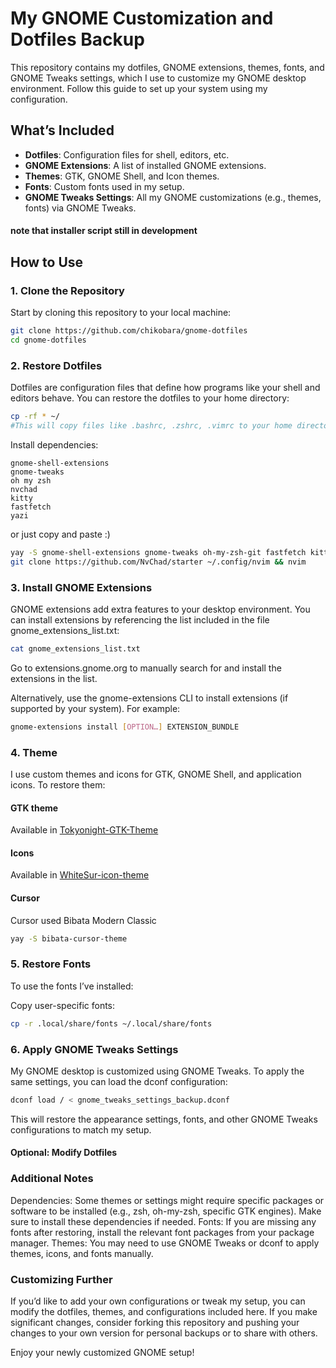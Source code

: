 # My GNOME Customization and Dotfiles Backup

This repository contains my dotfiles, GNOME extensions, themes, fonts, and GNOME Tweaks settings, which I use to customize my GNOME desktop environment. Follow this guide to set up your system using my configuration.

## What’s Included

- **Dotfiles**: Configuration files for shell, editors, etc.
- **GNOME Extensions**: A list of installed GNOME extensions.
- **Themes**: GTK, GNOME Shell, and Icon themes.
- **Fonts**: Custom fonts used in my setup.
- **GNOME Tweaks Settings**: All my GNOME customizations (e.g., themes, fonts) via GNOME Tweaks.

#### note that installer script still in development

## How to Use

### 1. Clone the Repository

Start by cloning this repository to your local machine:

```bash
git clone https://github.com/chikobara/gnome-dotfiles
cd gnome-dotfiles
```

### 2. Restore Dotfiles

Dotfiles are configuration files that define how programs like your shell and editors behave. You can restore the dotfiles to your home directory:

```bash
cp -rf * ~/
#This will copy files like .bashrc, .zshrc, .vimrc to your home directory. You may want to review the files to make sure the configurations match your preferences.
```

Install dependencies:

```
gnome-shell-extensions
gnome-tweaks
oh my zsh
nvchad
kitty
fastfetch
yazi
```

or just copy and paste :)

```bash
yay -S gnome-shell-extensions gnome-tweaks oh-my-zsh-git fastfetch kitty
git clone https://github.com/NvChad/starter ~/.config/nvim && nvim
```

### 3. Install GNOME Extensions

GNOME extensions add extra features to your desktop environment. You can install extensions by referencing the list included in the file gnome_extensions_list.txt:

```bash
cat gnome_extensions_list.txt
```

Go to extensions.gnome.org to manually search for and install the extensions in the list.

Alternatively, use the gnome-extensions CLI to install extensions (if supported by your system). For example:

```bash
gnome-extensions install [OPTION…] EXTENSION_BUNDLE
```

### 4. Theme

I use custom themes and icons for GTK, GNOME Shell, and application icons. To restore them:

#### GTK theme 
Available in [Tokyonight-GTK-Theme](https://github.com/Fausto-Korpsvart/Tokyonight-GTK-Theme)

#### Icons
Available in [WhiteSur-icon-theme](https://github.com/vinceliuice/WhiteSur-icon-theme)

#### Cursor

Cursor used Bibata Modern Classic

```bash
yay -S bibata-cursor-theme
```

### 5. Restore Fonts

To use the fonts I’ve installed:

Copy user-specific fonts:

```bash
cp -r .local/share/fonts ~/.local/share/fonts
```

### 6. Apply GNOME Tweaks Settings

My GNOME desktop is customized using GNOME Tweaks. To apply the same settings, you can load the dconf configuration:

```bash
dconf load / < gnome_tweaks_settings_backup.dconf
```

This will restore the appearance settings, fonts, and other GNOME Tweaks configurations to match my setup.

#### Optional: Modify Dotfiles

### Additional Notes

Dependencies: Some themes or settings might require specific packages or software to be installed (e.g., zsh, oh-my-zsh, specific GTK engines). Make sure to install these dependencies if needed.
Fonts: If you are missing any fonts after restoring, install the relevant font packages from your package manager.
Themes: You may need to use GNOME Tweaks or dconf to apply themes, icons, and fonts manually.

### Customizing Further

If you’d like to add your own configurations or tweak my setup, you can modify the dotfiles, themes, and configurations included here. If you make significant changes, consider forking this repository and pushing your changes to your own version for personal backups or to share with others.

Enjoy your newly customized GNOME setup!
